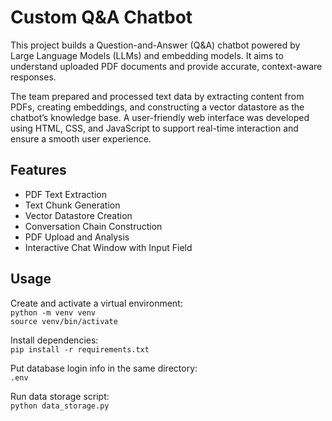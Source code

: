 # Custom Q&A Chatbot

This project builds a Question-and-Answer (Q&A) chatbot powered by Large Language Models (LLMs) and embedding models. It aims to understand uploaded PDF documents and provide accurate, context-aware responses.

The team prepared and processed text data by extracting content from PDFs, creating embeddings, and constructing a vector datastore as the chatbot’s knowledge base. A user-friendly web interface was developed using HTML, CSS, and JavaScript to support real-time interaction and ensure a smooth user experience.

## Features
- PDF Text Extraction
- Text Chunk Generation
- Vector Datastore Creation
- Conversation Chain Construction
- PDF Upload and Analysis
- Interactive Chat Window with Input Field

## Usage

Create and activate a virtual environment:  
`python -m venv venv`  
`source venv/bin/activate`  

Install dependencies:  
`pip install -r requirements.txt`  

Put database login info in the same directory:  
`.env`  

Run data storage script:  
`python data_storage.py`



